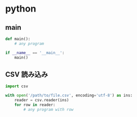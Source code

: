 # python

## main

```python
def main():
    # any program

if __name__ == '__main__':
    main()
```

## CSV 読み込み

```python
import csv

with open('/path/to/file.csv', encoding='utf-8') as ins:
    reader = csv.reader(ins)
    for row in reader:
        # any program with row
```
